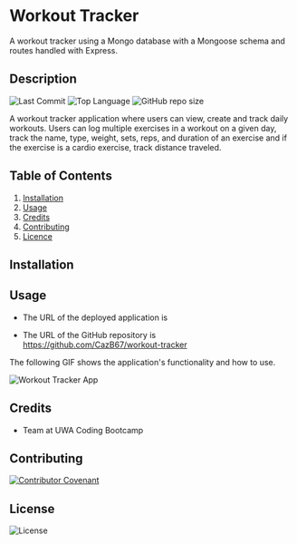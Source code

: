 # Workout Tracker
A workout tracker using a Mongo database with a Mongoose schema and routes handled with Express.

## Description 
![Last Commit](https://img.shields.io/github/last-commit/cazb67/workout-tracker) ![Top Language](https://img.shields.io/github/languages/top/cazb67/workout-tracker) ![GitHub repo size](https://img.shields.io/github/repo-size/cazb67/workout-tracker) 

A workout tracker application where users can view, create and track daily workouts. Users can log multiple exercises in a workout on a given day, track the name, type, weight, sets, reps, and duration of an exercise and if the exercise is a cardio exercise, track distance traveled.

## Table of Contents
1. [Installation](#Installation)
2. [Usage](#Usage)
3. [Credits](#Credits)
4. [Contributing](#Contributing)
5. [Licence](#License)

## Installation

## Usage
* The URL of the deployed application is 

* The URL of the GitHub repository is https://github.com/CazB67/workout-tracker

The following GIF shows the application's functionality and how to use. 

<img src="" width="" height="" title="Workout Tracker App">

## Credits
- Team at UWA Coding Bootcamp

## Contributing
[![Contributor Covenant](https://img.shields.io/badge/Contributor%20Covenant-v2.0%20adopted-ff69b4.svg)](code_of_conduct.md)

## License
![License](https://img.shields.io/github/license/cazb67/workout-tracker) 